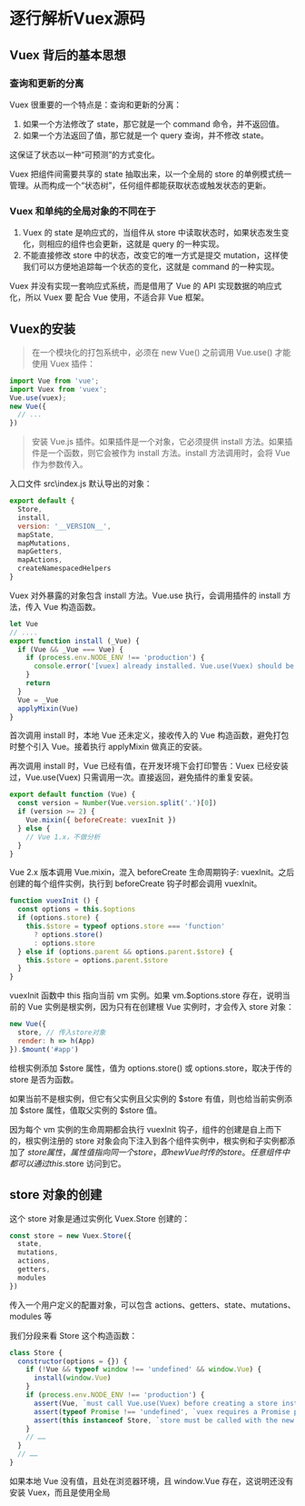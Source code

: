 # 逐行解析Vuex源码

## Vuex 背后的基本思想

### 查询和更新的分离
Vuex 很重要的一个特点是：查询和更新的分离：

1. 如果一个方法修改了 state，那它就是一个 command 命令，并不返回值。
2. 如果一个方法返回了值，那它就是一个 query 查询，并不修改 state。

这保证了状态以一种“可预测”的方式变化。

Vuex 把组件间需要共享的 state 抽取出来，以一个全局的 store 的单例模式统一管理。从而构成一个“状态树”，任何组件都能获取状态或触发状态的更新。

### Vuex 和单纯的全局对象的不同在于

1. Vuex 的 state 是响应式的，当组件从 store 中读取状态时，如果状态发生变化，则相应的组件也会更新，这就是 query 的一种实现。
2. 不能直接修改 store 中的状态，改变它的唯一方式是提交 mutation，这样使我们可以方便地追踪每一个状态的变化，这就是 command 的一种实现。

Vuex 并没有实现一套响应式系统，而是借用了 Vue 的 API 实现数据的响应式化，所以 Vuex 要 配合 Vue 使用，不适合非 Vue 框架。

## Vuex的安装

> 在一个模块化的打包系统中，必须在 new Vue() 之前调用 Vue.use() 才能使用 Vuex 插件：

```js
import Vue from 'vue';
import Vuex from 'vuex';
Vue.use(vuex);
new Vue({
  // ...
})
```

> 安装 Vue.js 插件。如果插件是一个对象，它必须提供 install 方法。如果插件是一个函数，则它会被作为 install 方法。install 方法调用时，会将 Vue 作为参数传入。

入口文件 src\index.js 默认导出的对象：

```js
export default {
  Store,
  install,
  version: '__VERSION__',
  mapState,
  mapMutations,
  mapGetters,
  mapActions,
  createNamespacedHelpers
}
```
Vuex 对外暴露的对象包含 install 方法。Vue.use 执行，会调用插件的 install 方法，传入 Vue 构造函数。

```js
let Vue
// ....
export function install (_Vue) {
  if (Vue && _Vue === Vue) {
    if (process.env.NODE_ENV !== 'production') {
      console.error('[vuex] already installed. Vue.use(Vuex) should be called only once.')
    }
    return
  }
  Vue = _Vue
  applyMixin(Vue)
}
```
首次调用 install 时，本地 Vue 还未定义，接收传入的 Vue 构造函数，避免打包时整个引入 Vue。接着执行 applyMixin 做真正的安装。

再次调用 install 时，Vue 已经有值，在开发环境下会打印警告：Vuex 已经安装过，Vue.use(Vuex) 只需调用一次。直接返回，避免插件的重复安装。

```js
export default function (Vue) {
  const version = Number(Vue.version.split('.')[0])
  if (version >= 2) {
    Vue.mixin({ beforeCreate: vuexInit })
  } else {
    // Vue 1.x，不做分析
  }
}
``` 

Vue 2.x 版本调用 Vue.mixin，混入 beforeCreate 生命周期钩子: vuexInit。之后创建的每个组件实例，执行到 beforeCreate 钩子时都会调用 vuexInit。

```js
function vuexInit () {
  const options = this.$options
  if (options.store) {
    this.$store = typeof options.store === 'function'
      ? options.store()
      : options.store
  } else if (options.parent && options.parent.$store) {
    this.$store = options.parent.$store
  }
}
```

vuexInit 函数中 this 指向当前 vm 实例。如果 vm.$options.store 存在，说明当前的 Vue 实例是根实例，因为只有在创建根 Vue 实例时，才会传入 store 对象：

```js
new Vue({
  store, // 传入store对象
  render: h => h(App)
}).$mount('#app')
```

给根实例添加 $store 属性，值为 options.store() 或 options.store，取决于传的 store 是否为函数。

如果当前不是根实例，但它有父实例且父实例的 $store 有值，则也给当前实例添加 $store 属性，值取父实例的 $store 值。

因为每个 vm 实例的生命周期都会执行 vuexInit 钩子，组件的创建是自上而下的，根实例注册的 store 对象会向下注入到各个组件实例中，根实例和子实例都添加了 $store 属性，属性值指向同一个 store，即 new Vue 时传的 store。任意组件中都可以通过 this.$store 访问到它。

## store 对象的创建

这个 store 对象是通过实例化 Vuex.Store 创建的：

```js
const store = new Vuex.Store({
  state,
  mutations,
  actions,
  getters,
  modules
})
```
传入一个用户定义的配置对象，可以包含 actions、getters、state、mutations、modules 等

我们分段来看 Store 这个构造函数：

```js
class Store {
  constructor(options = {}) {
    if (!Vue && typeof window !== 'undefined' && window.Vue) {
      install(window.Vue)
    }
    if (process.env.NODE_ENV !== 'production') {
      assert(Vue, `must call Vue.use(Vuex) before creating a store instance.`)
      assert(typeof Promise !== 'undefined', `vuex requires a Promise polyfill in this browser.`)
      assert(this instanceof Store, `store must be called with the new operator.`)
    }
    // ……
  }
  // ……
}
```

如果本地 Vue 没有值，且处在浏览器环境，且 window.Vue 存在，这说明还没有安装 Vuex，而且是使用全局 <script> 标签引入 Vuex，会主动调用 install 安装，不需要用户手动调用 Vue.use(Vuex)。

在开发环境中，会执行3个断言函数，如果条件不具备则会抛错。

```js
export function assert (condition, msg) {
  if (!condition) throw new Error(`[vuex] ${msg}`)
}
```
3个断言函数所做的事是：

1. 如果本地 Vue 没有值，抛错：实例化 Store 之前必须调用 Vue.use(Vuex)。
2. 如果 Promise 不能用，抛错：Vuex 需要依赖 Promise。
3. 如果 Store 函数里的 this 不是 Store 实例，抛错：Store 必须用 new 调用。

判断完环境后，往 Store 实例挂载一些属性：

```js
const { plugins = [], strict = false } = options
this._committing = false // 正在commit mutation的标志
this._actions = Object.create(null) // 存放用户定义的所有actions
this._actionSubscribers = [] // action订阅函数集合
this._mutations = Object.create(null) // 存放用户定义的所有mutations
this._wrappedGetters = Object.create(null) // 存放用户定义的所有getters
this._modules = new ModuleCollection(options) // module收集器
this._modulesNamespaceMap = Object.create(null) // 模块命名空间
this._subscribers = [] // 所有mutation的订阅函数
this._watcherVM = new Vue() // Vue实例，利用它的$watch方法来观测变化 
this._makeLocalGettersCache = Object.create(null)//存放生成的本地getters的缓存
// ...
```

其中的重点是：`this._modules = new ModuleCollection(options)`，稍后会仔细介绍 ModuleCollection，继续看 Store：
 
```js
const store = this
const { dispatch, commit } = this
this.dispatch = function boundDispatch (type, payload) {
  return dispatch.call(store, type, payload)
}
this.commit = function boundCommit (type, payload, options) {
  return commit.call(store, type, payload, options)
}
```
给 store 实例添加 dispatch 和 commit 方法，分别实际调用 Store 原型的 dispatch 和 commit 方法，这不是多此一举，而是为了保证执行时的 this 始终指向 store 实例。store 被 Store 函数内定义的函数引用，形成闭包，store 始终驻留在内存中，可以被引用到。

这样 store.commit/store.dispatch 在别的函数内调用时，this 依然指向 store 实例，比如在 dispatch 中调用 commit，或在 mutation handler 中调用 commit 提交另一个 mutation。

继续看 Store 构造函数：

```js
this.strict = strict // options的strict值赋给实例的strict
const state = this._modules.root.state
installModule(this, state, [], this._modules.root)
resetStoreVM(this, state)
plugins.forEach(plugin => plugin(this))
```

然后获取根 state。this._modules 是 ModuleCollection 的实例，它的 root 是根模块对象，根模块的 state 是根state。后面会讲到。

调用 installModule 进行模块的安装，传入 store 实例、根state、[]、根 module。

调用 resetStoreVM 函数，对 state 进行响应式化处理。

遍历 plugins 数组，逐个调用 Vuex 自己的插件函数，进行插件的安装。

到目前为止，Store 构造函数已经过了一遍。new Store 主要做了三件事：

1. 初始化一些内部属性，重点是 this._modules = new ModuleCollection(options)
2. 执行 installModule，安装模块
3. 执行 resetStoreVM，使store响应式化

我们将逐个细说这三个，我们先看实例化 Store 时配置对象该怎么传：

## 传入 Store 的配置对象

```js
class ModuleCollection {
  constructor (rawRootModule) {
    this.register([], rawRootModule, false)
  }
}
```
new ModuleCollection(options) 会调用 register 函数。
```js
register (path, rawModule, runtime = true) {
  if (process.env.NODE_ENV !== 'production') {
    assertRawModule(path, rawModule)
  }
  // ...
}
```
开发环境下，会调用 assertRawModule 函数，对用户传入的配置对象做规范化校验。

```js
function assertRawModule (path, rawModule) {
  Object.keys(assertTypes).forEach(key => {
    if (!rawModule[key]) return
    const assertOptions = assertTypes[key]
    forEachValue(rawModule[key], (value, type) => {
      assert(
        assertOptions.assert(value),
        makeAssertionMessage(path, key, type, value, assertOptions.expected)
      )
    })
  })
}
```
首先会获取 assertTypes 的自有属性组成的数组，我们看看 assertTypes 对象：

```js
const functionAssert = {
  assert: value => typeof value === 'function',
  expected: 'function'
}
const objectAssert = {
  assert: value => typeof value === 'function' ||
    (typeof value === 'object' && typeof value.handler === 'function'),
  expected: 'function or object with "handler" function'
}
const assertTypes = {
  getters: functionAssert,
  mutations: functionAssert,
  actions: objectAssert
}
```
可见，Object.keys(assertTypes) 就是 ['getters','mutations','actions']

```js
Object.keys(assertTypes).forEach(key => {
    if (!rawModule[key]) return
    const assertOptions = assertTypes[key]
    forEachValue(rawModule[key], (value, type) => {
      assert(
        assertOptions.assert(value),
        makeAssertionMessage(path, key, type, value, assertOptions.expected)
      )
    })
  })
```
遍历 ['getters','mutations','actions']，执行回调，首先如果当前配置对象中不存在当前遍历的属性，直接返回。比如配置对象中没有传 actions，则不用校验 actions。
 
否则，获取 assertTypes 对象中对应的属性值，赋给 assertOptions，比如 'getters' 的属性值就是 functionAssert 对象

接着调用 forEachValue 函数对 key 对应的配置对象进行遍历。我们先看看 forEachValue 函数：

```js
export function forEachValue (obj, fn) {
  Object.keys(obj).forEach(key => fn(obj[key], key))
}
```

forEachValue 函数会遍历传入的 obj 对象的自有属性 key，逐个调用 fn。
```js
forEachValue(rawModule[key], (value, type) => {
  assert(
    assertOptions.assert(value),
    makeAssertionMessage(path, key, type, value, assertOptions.expected)
  )
})
```
forEachValue 会遍历 key 对应的属性值对象，执行回调，执行 assert 函数：如果 assertOptions.assert(value) 返回 false，则抛出错误。

当 key 为 'getters' 或 'mutations'，则 assertOptions.assert 为函数 `value => typeof value === 'function'`

意味着，用户传的 getters 和 mutations 对象中的属性值需要传函数，否则会抛错。

当 key 为 'actions'，则 assertOptions.assert 函数就是：

```js
value => typeof value === 'function' ||
    (typeof value === 'object' && typeof value.handler === 'function')
```

意味着，用户传的 actions 对象中的属性值可以是函数，也可以是包含 handler 方法的对象，否则会抛错。

所以 assertRawModule 函数校验用来户传入的 getters、mutations、actions 对象，如果没有按要求传就会抛错，给出提示。

## Module 收集

> store 使用单一的状态树，用一个对象包含了全部的应用层级的状态，每个应用将仅仅包含一个 store 实例。

如果应用变得很复杂，store 对象就可能很臃肿。为了解决这个问题，Vuex 允许我们将 store 分割成模块，每个模块都有自己的 state 、mutation、action、getter、甚至是嵌套模块，像下面这样从上至下进行同样方式的分割：

```js
const moduleA = {
  state: { ... },
  mutations: { ... },
  actions: { ... },
  getters: { ... }
}
const moduleB = {
  state: { ... },
  mutations: { ... },
  actions: { ... }
}
const store = new Vuex.Store({
  modules: {
    a: moduleA,
    b: moduleB
  }
})
store.state.a // -> moduleA 的状态
store.state.b // -> moduleB 的状态
```

如果把 store 本身看作是根 module，它有嵌套的子 module，形成一种用配置对象描述的树形结构。模块的收集其实靠 new ModuleCollection 实现的。

```js
class ModuleCollection {
  constructor (rawRootModule) {
    this.register([], rawRootModule, false)
  }
  register (path, rawModule, runtime = true) {
    if (process.env.NODE_ENV !== 'production') {
      assertRawModule(path, rawModule)
    }
    const newModule = new Module(rawModule, runtime)
    if (path.length === 0) {
      this.root = newModule
    } else {
      const parent = this.get(path.slice(0, -1))
      parent.addChild(path[path.length - 1], newModule)
    }
    if (rawModule.modules) {
      forEachValue(rawModule.modules, (rawChildModule, key) => {
        this.register(path.concat(key), rawChildModule, runtime)
      })
    }
  }
  // ...
}
```
register 原型方法接收的 3 个参数：

1. path：路径，是模块配置对象的属性名组成的数组，是模块的唯一标识。像刚刚的例子，根模块的 path 为[]，它的子模块 moduleA 的 path 是 ['a']，子模块 moduleB 的 path 是 ['b']，如果它们各自还有子模块，则 path 就大致形如 ['a','a1']、['b','b1']
2. rawModule：当前模块的配置对象。rawRootModule 就是实例化 Store 时传入的配置对象。我们把创建的 store 对象看作是根 module，它的配置对象看作根 module 的配置对象。
3. runtime 表示是否是一个运行时创建的 module，默认为 true。

```js
this.register([], rawRootModule, false)
```
new ModuleCollection 实际调用 register，传入 []，说明注册的是根 module。rawRootModule 是实例化 Store 时传入的配置对象。

我们分段看 register：

```js
if (process.env.NODE_ENV !== 'production') {
  assertRawModule(path, rawModule) // 对配置对象做规范化校验
}
const newModule = new Module(rawModule, runtime)
if (path.length === 0) {
  this.root = newModule
} else {
  const parent = this.get(path.slice(0, -1))
  parent.addChild(path[path.length - 1], newModule)
}
```

根据当前的配置对象创建一个 Module 实例，赋给 newModule。后面会详谈 Module 构造函数。

如果 path 是空数组，说明当前注册的是根模块，则把创建的根模块对象赋给当前 ModuleCollection 实例的 root 属性。

如果 path 不是空数组，说明当前注册的是子模块，稍后会讲解。接着：

```js
if (rawModule.modules) {
  forEachValue(rawModule.modules, (rawChildModule, key) => {
    this.register(path.concat(key), rawChildModule, runtime)
  })
}
```
如果当前配置对象传了嵌套子模块，则遍历 modules 对象里的每个子模块名 key，递归调用 register，传入的路径是 path.concat(key)，就是当前注册的模块的子模块的路径。第二个参数是子模块的配置对象。

我们现在捋一捋：实例化 Store 会实例化 MoudleCollection，调用 register 进行根 module 的注册，如果根配置对象配置了嵌套的子模块，会继续调用 register 注册子 module，此时 path 不是空数组，回到刚刚的 else 语句块:

```js
if (path.length === 0) {
  this.root = newModule
} else {
  const parent = this.get(path.slice(0, -1))
  parent.addChild(path[path.length - 1], newModule)
}
```

path 是当前注册的子模块的路径，path.slice(0, -1) 是父模块的 path，传入 get 方法执行，获取当前子模块的父 module 对象，我们看看 get 方法：

```js
get (path) {
  return path.reduce((module, key) => {
    return module.getChild(key)
  }, this.root)
}
```

reduce 的详细用法参考 [reduce](https://developer.mozilla.org/zh-CN/docs/Web/JavaScript/Reference/Global_Objects/Array/Reduce)

我们先看一下 getChild 和 addChild 这两个 Module 的原型方法，再回来理解 get。

```js
getChild (key) {
  return this._children[key]
}
addChild (key, module) {
  this._children[key] = module
}
```

getChild 方法返回 this._children[key]，即通过 key 获取到当前模块的子模块对象，我们讲 Module 构造函数时会讲 _children 属性。

addChild 方法是往当前模块的 _children 对象中添加 key 和对应的子模块对象。

回到 get 原型方法：

```js
get (path) {
  return path.reduce((module, key) => {
    return module.getChild(key)
  }, this.root)
}
```

假设传入的 path 为 ['a','b','c']。reduce 累加器的初始值为根模块，第一次迭代中，执行回调返回模块名为 'a' 的子模块，并且它会作为下次迭代的累加器的值，即传给回调的第一个参数 module，第二次迭代执行返回 'a' 模块下的 'b' 子模块对象，以此类推，最后返回 ['a','b','c'] 对应的模块。

所以 get 方法是根据 path 返回对应的 module 对象。

```js
const parent = this.get(path.slice(0, -1))
parent.addChild(path[path.length - 1], newModule)
```

path 数组的最后一项，即当前模块名，newModule 是当前模块对象，它们被添加到父模块对象的 _children 对象中。

依靠模块的 _children 属性，父子模块对象之间建立起联系。一个树形结构的配置对象，转成了一个个散落的有父子关系的 module 对象。

概况来说，new ModuleCollection，做了两件事：

1. 根据未加工的配置对象通过 new Module 创建 module 对象
2. 建立父子 module 对象之间的联系

new Module 是在 new ModuleCollection 的过程中发生的，先生成模块对象，再建立父子模块对象的联系。

## Module 构造函数

用户定义模块的配置对象传入 new Moudle 执行后，生成 module 对象。

```js
class Module {
  constructor (rawModule, runtime) {
    this.runtime = runtime
    this._children = Object.create(null)
    this._rawModule = rawModule
    const rawState = rawModule.state
    this.state = (typeof rawState === 'function' ? rawState() : rawState) || {}
  }
  get namespaced () {
    return !!this._rawModule.namespaced
  }
  // 原型方法后续会介绍
}
```

Module 的实例会挂载 _children 属性，值为一个用来存放当前模块的子模块对象的对象。_rawModule 属性，保存当前模块的配置对象。

获取配置对象中的 state 赋给 rawState。给 Module 实例添加 state 属性，属性值为 rawState() 或 rawState，取决于 rawState 是否为函数，如果当前模块的配置对象没有传 state，则赋为一个空对象。

和组件里的 data 一样，用户声明模块的 state 可以传一个返回一个对象的函数。如果 state 选项传的是纯对象，则该 state 对象会通过引用被共享，导致它被修改时，store 或模块间数据相互污染。

因为有时我们可能需要创建一个模块的多个实例，比如，多次 new Store 创建多个 store 实例，或在一个 store 中多次注册同一个模块。

```js
get namespaced () {
  return !!this._rawModule.namespaced
}
```

namespaced 是 Module 的原型属性，代表当前模块是否开启了命名空间，Module 实例读取 namespaced 属性会触发 get 方法，根据模块的配置对象的 namespaced 属性值返回真假。

### installModule

讲完模块对象的创建和模块的收集，接着就是模块的安装，即这句：

```js
installModule(this, state, [], this._modules.root)
```
这是安装根模块，做了几件事：
1. 往 store._modulesNamespaceMap 对象中存入命名空间和对应的 module
2. 给模块的 state 添加子 state
3. 注册用户配置的 mutation getter 和 action
4. 递归安装子模块

```js
function installModule(store, rootState, path, module, hot) {
  const isRoot = !path.length 
  const namespace = store._modules.getNamespace(path) 
  // ...
}
```

installModule 函数接收什么参数：

- store：new Vuex.Store 时传入的 store 对象。
- rootState：根 state 对象
- path：当前的模块的路径数组
- module：当前模块对象
- hot：是否支持热重载（这里不讨论它）

installModule 代码较长，我们分段来看：

```js
const isRoot = !path.length
const namespace = store._modules.getNamespace(path)
```

变量 isRoot 的真假代表当前模块是否为根模块。接着，调用 getNamespace 根据当前模块的 path 获取当前模块的命名空间。我们看看 getNamespace：

```js
getNamespace (path) {
  let module = this.root
  return path.reduce((namespace, key) => {
    module = module.getChild(key)
    return namespace + (module.namespaced ? key + '/' : '')
  }, '')
}
```
首先获取根模块对象，然后 path.reduce 调用，累加器初始值为''，每次迭代返回的字符串覆盖给 namespace，凡是模块开启了命名空间，就将当前命名空间字符串拼上当前的模块名和'/'，否则拼接''。

迭代结束，namespace 获取到当前模块的命名空间字符串。

继续看 installModule：

```js
if (module.namespaced) {
  if (store._modulesNamespaceMap[namespace] && process.env.NODE_ENV !== 'production') {
    console.error(`[vuex] duplicate namespace ${namespace} for the namespaced module ${path.join('/')}`)
  }
  store._modulesNamespaceMap[namespace] = module
}
```
store._modulesNamespaceMap 对象存放各个开启了命名空间的模块的命名空间字符串，如果当前模块的命名空间字符串已经存在于该对象，则警告提示：重复的命名空间名。如果不存在，则将命名空间和对应的 module 对象，添加进来。

继续看 installModule 的代码：

```js
if (!isRoot && !hot) {
  const parentState = getNestedState(rootState, path.slice(0, -1))
  const moduleName = path[path.length - 1]
  store._withCommit(() => {
    if (process.env.NODE_ENV !== 'production') {
      if (moduleName in parentState) {
        console.warn(
          `[vuex] state field "${moduleName}" was overridden by a module with the same name at "${path.join('.')}"`
        )
      }
    }
    Vue.set(parentState, moduleName, module.state)
  })
}
```
如果当前模块不是根模块，且非热更新，执行 if 语句块：调用 getNestedState 获取当前模块的父模块的 state。

```js
function getNestedState (state, path) {
  return path.reduce((state, key) => state[key], state)
}
```

父模块的 path 调用 reduce，累加器的初始值为根 state，每次迭代返回出它的子模块的 state，沿着 path 路径，一个个获取子 state，直到获取到当前 state 的父 state。就比如`store.state` >> `store.state.a` >> `store.state.a.b`...

`const moduleName = path[path.length - 1]` 获取到当前模块的模块名

接着调用 store._withCommit，传入回调函数：

```js
store._withCommit(() => {
  if (process.env.NODE_ENV !== 'production') {
    if (moduleName in parentState) {
      console.warn(
        `[vuex] state field "${moduleName}" was overridden by a module with the same name at "${path.join('.')}"`
      )
    }
  }
  Vue.set(parentState, moduleName, module.state)
})
```

回调函数中：开发环境下，假设当前模块名叫 'value'，如果它的父模块 foo 的 state 对象中也有 'value'，当你通过 store.state.foo.value 获取父模块 foo 的 state 的 value 值时，你拿到的却是当前 value 模块的配置对象。父模块的 state 的 value 属性被屏蔽了。

因此，如果模块名已存在于父模块的 state 对象中，会给出报错提示。接着：

`Vue.set(parentState, moduleName, module.state)`

Vue.set 给父模块的 state 对象添加响应式属性，属性名为当前模块名，属性值为模块的 state 对象。于是，读取父模块的 state 对象中的当前模块名，就获得当前模块的 state 值。并且这些 state 属性是响应式的。

所以根 state 对象会添加它的子 state 属性，如果子模块还嵌套子模块，installModule 时会把当前模块的 state 添加到父 state 中。

我们回头看看 _withCommit 这个 Store 的原型方法

```js
_withCommit (fn) {
  const committing = this._committing
  this._committing = true
  fn()
  this._committing = committing
}
```
_withCommit 接收函数 fn，把 store._committing 置为 true，然后执行 fn，再把 store._committing 恢复为原值，保证了 fn 执行过程中 store._committing 始终为 true。

为什么要这么做？Vuex 把所有对 state 的修改操作都放到 _withCommit 的回调 fn 中，保证这个过程中 store._committing 为 true，其他时候都为 false。当用户在 mutation 之外修改 state，就便于报错提示。

接下来，生成一个包含本地化的方法和属性的，类似 store 对象那样的对象 local：

```js
const local = module.context = makeLocalContext(store, namespace, path)
```

执行 makeLocalContext 方法，传入 store 对象，当前模块的命名空间，当前 path，返回值赋给 local 和 module.context。

```js
function makeLocalContext (store, namespace, path) {
  const noNamespace = namespace === ''
  const local = {
    // dispatch:....
    // commit:....
  }
  Object.defineProperties(local, {
    getters: {
      // ...
    },
    state: {
      // ...
    }
  })
  return local
}
```

noNamespace 的真假，代表该模块是否开启了命名空间。然后创建对象 local，里面定义 dispatch、commit 方法和 getters 和 state 属性，最后返回出 local 对象。

我们先看 local.dispatch：

```js
const local = {
  dispatch: noNamespace ? store.dispatch : (_type, _payload, _options) => {
    const args = unifyObjectStyle(_type, _payload, _options)
    const { payload, options } = args
    let { type } = args
    if (!options || !options.root) {
      type = namespace + type
      if (process.env.NODE_ENV !== 'production' && !store._actions[type]) {
        console.error(`[vuex] unknown local action type: ${args.type}, global type: ${type}`)
        return
      }
    }
    return store.dispatch(type, payload)
  },
}
```

如果当前模块没有开启命名空间，则 local.dispatch 就取 store.dispatch。后面会仔细讲 store.dispatch。

如果当前模块开启了命名空间，则重新定义 local.dispatch 方法，它可以接收三个参数：
1. _type：即 action 的名称
2. _payload：载荷对象
3. _options：配置对象

参数先传入 unifyObjectStyle 函数做归一化处理，返回值赋给 args：

```js
function unifyObjectStyle (type, payload, options) {
  if (isObject(type) && type.type) {
    options = payload
    payload = type
    type = type.type
  }
  if (process.env.NODE_ENV !== 'production') {
    assert(typeof type === 'string', `expects string as the type, but found ${typeof type}.`)
  }
  return { type, payload, options }
}
```

如果第一个参数传的是对象且有 type 属性，则把传入的第二个参数作为 options，第一个参数作为 payload，type 取第一个参数的 type 属性。如果 type 不是字符串，抛出错误。

最后返回出包含 type, payload, options 的对象，再从中解构出 type, payload, options 变量。

```js
dispatch: noNamespace ? store.dispatch : (_type, _payload, _options) => {  
  const args = unifyObjectStyle(_type, _payload, _options)
  const { payload, options } = args
  let { type } = args
  if (!options || !options.root) {
    type = namespace + type
    if (process.env.NODE_ENV !== 'production' && !store._actions[type]) {
      console.error(`[vuex] unknown local action type: ${args.type}, global type: ${type}`)
      return
    }
  }
  return store.dispatch(type, payload)
},
```

如果 local.dispatch 没有接收到配置对象或配置对象没传 root:true，则 type 要加上命名空间字符串作为前缀。如果接收的配置对象中传了 root:true，则 type 不做变动。

如果 store._actions 这个存放已注册的 action 方法的对象中，没有 type 对应的值，说明当前 dispatch 的 action 还没注册，报错提示并直接返回。

最后调用 store.dispatch，传入的 type 是考虑了命名空间的 type。这意味着，local.dispatch 接收到的本地 type 会在函数中转成全局 type，即考虑了命名空间，传入 store.dispatch 执行。

接着看 local.commit。如果当前模块没有开启命名空间，则 local.commit 就是 store.commit，否则重新定义 local.commit：

```js
commit: noNamespace ? store.commit : (_type, _payload, _options) => {
  const args = unifyObjectStyle(_type, _payload, _options)
  const { payload, options } = args
  let { type } = args
  if (!options || !options.root) {
    type = namespace + type
    if (process.env.NODE_ENV !== 'production' && !store._mutations[type]) {
      console.error(`[vuex] unknown local mutation type: ${args.type}, global type: ${type}`)
      return
    }
  }
  store.commit(type, payload, options)
}
```

接收 mutation type、载荷对象、配置对象，传入 unifyObjectStyle 做归一化处理。再从返回值中解构出 type, payload, options 变量。

如果 local.commit 没有接收到配置对象或配置对象没传 root:true，则 type 字符串要加上命名空间字符串作为前缀，否则 type 不做改动。

如果 store._mutations 这个存放已注册的 mutation 方法的对象里，不存在 type 对应的值，报错提示，告诉用户提交的 mutation 不存在，直接返回。

最后调用并返回 store.commit，传入的是考虑了命名空间的 type。这意味着，local.commit 接收到的本地 type 会在函数中转成全局 type，即考虑了命名空间，转而调用 store.commit

```js
Object.defineProperties(local, {
  getters: {
    get: noNamespace
      ? () => store.getters
      : () => makeLocalGetters(store, namespace)
  },
  state: {
    get: () => getNestedState(store.state, path)
  }
})
return local
```

继续给 local 对象添加两个只读的响应式属性：getters 和 state。

读取 local.getters 时，如果当前模块没有开启命名空间，则直接返回 store.getters。如果开启了命名空间，返回 makeLocalGetters 的执行结果，传入的是 store 对象和当前的命名空间。读取 local.state 时，返回当前模块的 state 对象。

看看 makeLocalGetters 函数是如何生成本地 getters 的：

```js
function makeLocalGetters (store, namespace) {
  if (!store._makeLocalGettersCache[namespace]) {
    const gettersProxy = {}
    const splitPos = namespace.length
    Object.keys(store.getters).forEach(type => {
      if (type.slice(0, splitPos) !== namespace) return
      const localType = type.slice(splitPos)
      Object.defineProperty(gettersProxy, localType, {
        get: () => store.getters[type],
        enumerable: true
      })
    })
    store._makeLocalGettersCache[namespace] = gettersProxy
  }
  return store._makeLocalGettersCache[namespace]
}
```
store._makeLocalGettersCache 对象专门缓存模块的命名空间和对应的 getters。

如果该缓存对象已经存在当前命名空间，则直接返回其缓存值，否则，执行if语句块：定义一个空对象 gettersProxy，遍历 store.getters 对象，当前遍历的 type 从开头截取一个命名空间字符串的长度，如果得到的字符串和命名空间字符串不相同，直接返回，继续遍历。

遇到相同的，则获取去掉命名空间前缀的本地 getter 名，将它作为只读属性添加到 gettersProxy 对象中，属性值是 store.getters 中对应的全局 getter。

遍历结束后，gettersProxy 对象就存放了该开启了命名空间的模块下的所有本地 getter。

然后将 gettersProxy 赋给 store._makeLocalGettersCache[namespace]。因此 _makeLocalGettersCache 对象中，一个命名空间对应一个对象，存放该模块下的 getter。

可见，makeLocalGetters 就是根据命名空间在全局 getters 对象中找出当前命名空间对应的模块的所有的 getter，返回一个键是本地 getter 名，值是对应的 getter 的对象。

到此 local 对象填充完毕，里面是为当前模块设置的 dispatch、commit 方法，和 getter 和 state 属性。

回到 installModule 函数，接着是对用户配置的 mutation 进行注册，调用 Module 的原型方法 forEachMutation，将回调函数传入执行

```js
module.forEachMutation((mutation, key) => {
  var namespacedType = namespace + key;
  registerMutation(store, namespacedType, mutation, local);
})
```
```js
forEachMutation (fn) {
  if (this._rawModule.mutations) {
    forEachValue(this._rawModule.mutations, fn)
  }
}
```
如果当前模块的配置对象传了 mutations，遍历该 mutations 对象执行回调。回调首先将 type 名加上当前模块的命名空间作为前缀。然后调用 registerMutation 注册，可见注册 mutation 用的是全局 type。

```js
function registerMutation (store, type, handler, local) {
  const entry = store._mutations[type] || (store._mutations[type] = [])
  entry.push(function wrappedMutationHandler (payload) {
    handler.call(store, local.state, payload)
  })
}
```
结合`registerMutation(store, namespacedType, mutation, local);`来看

registerMutation 函数接收的这 4 个参数：

1. store：new Vuex.Store 创建的 store 实例
2. namespacedType：结合了命名空间字符串的全局 mutation 名
3. mutation：对应的处理函数。
4. local：local 对象

```js
function registerMutation (store, type, handler, local) {
  const entry = store._mutations[type] || (store._mutations[type] = [])
  entry.push(function wrappedMutationHandler (payload) {
    handler.call(store, local.state, payload)
  })
}
```

如果当前遍历的全局 mutation 名在 store._mutations 对象中没有对应的值，则将它添加进去，初始化为空数组，用来存放对应的用户配置的 handler。

接着往数组里推入 handler 的封装函数，handler 执行时的 this 指向 store，且传入 handler 的是 local.state。用户在书写 handler 时可以通过 this 引用到 store，通过局部的 state 名能获取到当前模块的 state 值。

遍历完当前模块的 mutations 对象后，store._mutations 对象中，每一个全局 mutation 名，对应一个存放了包裹后的 mutation 处理函数的数组。这就是 mutation 的注册。

接着是 action 的注册：

```js
module.forEachAction((action, key) => {
  const type = action.root ? key : namespace + key
  const handler = action.handler || action
  registerAction(store, type, handler, local)
})
```
```js
forEachAction (fn) {
  if (this._rawModule.actions) {
    forEachValue(this._rawModule.actions, fn)
  }
}
```
如果当前模块的配置对象传了 actions，则遍历 actions 对象执行回调：如果用户配置 action 时没有传 root: true，则 type 为本地的 action 名，如果配置了root: true，则 type 为命名空间字符串加上本地 action 名。

用户配置 action 时，可以传一个包含 handler 的对象，也可以直接传 handler 函数。

调用 registerAction 进行 action 的注册。

```js
function registerAction (store, type, handler, local) {
  const entry = store._actions[type] || (store._actions[type] = [])
  entry.push(function wrappedActionHandler (payload) {
    let res = handler.call(store, {
      dispatch: local.dispatch,
      commit: local.commit,
      getters: local.getters,
      state: local.state,
      rootGetters: store.getters,
      rootState: store.state
    }, payload)
    if (!isPromise(res)) {
      res = Promise.resolve(res)
    }
    if (store._devtoolHook) {
      // ...
    } else {
      return res
    }
  })
}
```
store._actions 对象存放 action 名和对应的数组，如果该缓存对象中当前 action 名没有对应的值，则初始化为[]。然后向该数组中推入用户传的 handler 的包装函数。

包装函数执行，首先执行 handler，返回值赋给 res，执行时的 this 指向 store 对象，handler 接收一个和 store 实例具有相同方法的 context 对象，但 context 的 state getters commit dispatch 是局部化的属性和方法。比如，调用 context.commit 提交模块中的 mutation 时，传入本地 type 即可，即便该模块开启了命名空间。

如果返回值 res 不是 promise 实例，则将它包裹为成功值为 res 的 promise 实例，即经过注册后的 action 函数执行必返回 promise。

接着，对用户配置的 getter 进行注册

```js
module.forEachGetter((getter, key) => {
  const namespacedType = namespace + key
  registerGetter(store, namespacedType, getter, local)
})

forEachGetter (fn) {
  if (this._rawModule.getters) {
    forEachValue(this._rawModule.getters, fn)
  }
}
```
遍历用户给当前模块的配置对象传的 getters 对象，执行回调，在回调中，获取当前模块的命名空间和 getter 名拼接后的字符串，然后调用 registerGetter 注册 getter。

这么看来注册 getter 和 mutation 都是用的全局 type。注册 action，如果没有配置 root:true，也是使用全局 type，否则使用局部的 type。

```js
function registerGetter (store, type, rawGetter, local) {
  if (store._wrappedGetters[type]) {
    if (process.env.NODE_ENV !== 'production') {
      console.error(`[vuex] duplicate getter key: ${type}`)
    }
    return
  }
  store._wrappedGetters[type] = function wrappedGetter (store) {
    return rawGetter(local.state,local.getters,store.state,store.getters)
  }
}
```
注册 getter，如果当前全局 getter 名已经存在于 store._wrappedGetters 对象中，则报错提示：重复的 getter 名字。然后直接返回。如果不是，则往该对象中添加全局 getter 名和对应的封装后的 getter 函数。

用户配置的 rawGetter 函数执行传入的是 local.state, local.getters 和 store.state, store.getters。local.state 是当前模块下的 state。用户书写 getter 函数时，第一个参数拿到的是模块的局部 state。

到此 mutation action getter 注册完毕，来到了 installModule 的最后一步：

```js
module.forEachChild((child, key) => {
  installModule(store, rootState, path.concat(key), child, hot)
})
forEachChild (fn) {
  forEachValue(this._children, fn)
}
```

遍历当前模块的 _children 数组中所有的子模块对象，递归调用 installModule，传入：store 对象，根state，子模块的 path，子模块对象和 hot。子模块的 mutation、action、getter 也得到注册。


## Store原型方法commit和dispatch
### commit 原型方法

Vuex 的设计是：更改 state 只能通过提交 mutation，mutation 和事件类似：每个 mutation 都有一个事件类型 type 和用户书写的回调 handler，它接收当前模块的 state 作为第一个参数。

commit 是 Store 的原型方法，它就是用来提交 mutation：

```js
commit (_type, _payload, _options) {
  const {type, payload, options} = unifyObjectStyle(_type, _payload, _options)
  const mutation = { type, payload }
  const entry = this._mutations[type]
  if (!entry) {
    if (process.env.NODE_ENV !== 'production') {
      console.error(`[vuex] unknown mutation type: ${type}`)
    }
    return
  }
  this._withCommit(() => {
    entry.forEach(function commitIterator (handler) {
      handler(payload)
    })
  })
  this._subscribers
    .slice()
    .forEach(sub => sub(mutation, this.state))
  // ...
}
```
commit 可以接收 3 个参数：_type：要提交的 mutation 的 type；_payload：载荷对象；_options：配置对象，比如可以传 root: true，它允许在命名空间模块里提交根的 mutation。

首先调用 unifyObjectStyle 函数对参数归一化处理。再解构出 type, payload, options 变量。

```js
const entry = this._mutations[type]
if (!entry) {
  if (process.env.NODE_ENV !== 'production') {
    console.error(`[vuex] unknown mutation type: ${type}`)
  }
  return
}
```
接着获取 store._mutations 对象中的 type 对应的数组，它存放该 type 对应的 mutation 处理函数。如果该数组不存在，说明想提交的该 mutation 没有注册过，无法提交它，打印警告并直接返回。

```js
this._withCommit(() => {
  entry.forEach(function commitIterator (handler) {
    handler(payload)
  })
})
```

遍历 type 对应的 handler 数组，逐个执行数组里的 handler，传入用户调用 commit 时传入的载荷对象。因为这是在修改 state，所以放在 _withCommit 的回调中执行保证 store._committing 为 true。

```js
this._subscribers
    .slice()
    .forEach(sub => sub(mutation, this.state))
```
store._subscribers 数组存放的是订阅 mutation 的函数，遍历执行 handler 后，逐个执行数组中所有的订阅函数。订阅 mutation 的函数是通过 store.subscribe 方法注册的，用于追踪 state 的变化。

mutation 中改变 state 的操作必须是同步的。state 改变后，订阅函数执行，就能跟踪到一个新的状态。如果 mutation 中是异步改变状态，订阅函数执行时，异步操作还没执行，状态的改变变得不可追踪。

### dispatch 原型方法

dispatch 也是 Store 的原型方法，作用是分发 action。action 不同于 mutation 的是：action 不可以直接更改状态，但可以提交 mutation，且可以包含异步操作。

```js
dispatch (_type, _payload) {
  const {type, payload } = unifyObjectStyle(_type, _payload)
  const action = { type, payload }
  const entry = this._actions[type]
  if (!entry) {
    if (process.env.NODE_ENV !== 'production') {
      console.error(`[vuex] unknown action type: ${type}`)
    }
    return
  }
  try {
    this._actionSubscribers
      .slice()
      .filter(sub => sub.before)
      .forEach(sub => sub.before(action, this.state))
  } catch (e) {
    if (process.env.NODE_ENV !== 'production') {
      console.warn(`[vuex] error in before action subscribers: `)
      console.error(e)
    }
  }
  const result = entry.length > 1
    ? Promise.all(entry.map(handler => handler(payload)))
    : entry[0](payload)
  return result.then(res => {
    try {
      this._actionSubscribers
        .filter(sub => sub.after)
        .forEach(sub => sub.after(action, this.state))
    } catch (e) {
      if (process.env.NODE_ENV !== 'production') {
        console.warn(`[vuex] error in after action subscribers: `)
        console.error(e)
      }
    }
    return res
  })
}
```
unifyObjectStyle 先做参数做归一化。store._actions[type] 数组存放 type 对应的已注册的 action 方法。如果该数组不存在，说明该 type 的 action 没有注册，无法分发它，给出错误提示并直接返回。

接着遍历 store._actionSubscribers 数组，过滤出存在 before 方法的项，再将所有 before 方法遍历执行。try catch 语句捕获这个过程中的错误。

重点是接下来：

```js
const result = entry.length > 1
  ? Promise.all(entry.map(handler => handler(payload)))
  : entry[0](payload)
return result.then(res => {
  // ...
  return res
})
```

如果 action type 对应的 handler 有多个，可能每个都用 promise 管控了异步操作。如果只是遍历执行这些处理函数：entry.map(handler => handler(payload))，返回的数组赋给 result，由于这是同步代码，所以 result 数组里的 promise 的状态都是等待态，等异步有了结果，数组里的单个 promise 才会改变状态。

而 `Promise.all(entry.map(handler => handler(payload)))` 返回一个 promise 实例，map 返回的数组里所有 promise 都成功或数组里不包含 promise 时，这个 promise 才会成功，如果其中有一个失败了，则该 promise 失败。

Promise.all 返回的 promise 实例赋给 result，起初是 pending 状态，等所有 promise 都有结果了，则 result 也有结果了。

如果 action type 的 handler 只有一个，则执行它，传入 payload，返回值赋给 result。

经过注册后的 handler 是一个必返回 promise 的函数，所以 entry[0](payload) 必返回 promise 实例。因此 result 必定是 promise 实例。

```js
return result.then(res => {
  try {
    this._actionSubscribers
      .filter(sub => sub.after)
      .forEach(sub => sub.after(action, this.state))
  } catch (e) {
    if (process.env.NODE_ENV !== 'production') {
      console.warn(`[vuex] error in after action subscribers: `)
      console.error(e)
    }
  }
  return res
})
```

异步有了结果，promise 成功的话，执行 then 的成功回调，在成功回调中，遍历 store._actionSubscribers 数组，过滤出带有 after 方法的项，遍历执行所有 after 方法，最后返回出 res。

store.dispatch 最后返回 then 返回的 promise。用户可以用它继续 then，并在成功回调中拿到 res。

```js
store.dispatch('actionA').then((res) => {
  // ....
})
```
res 是 actionA 函数返回的 promise 里的成功值，如果 handler 有多个，则它是数组。如果只有一个，则它是单个值。

## resetStoreVM

现在来到实例化 Store 构造函数的核心三件事的最后一件：响应式化 state

```js
resetStoreVM(this, state)
```
为什么要响应变化，因为在各个 Vue 实例里用到 store 的 state 的话，希望每当状态发生变化时，相应的组件会得到更新

传入 resetStoreVM 的 this 是 store 对象，state 是根 state，我们看看 resetStoreVM：

```js
function resetStoreVM (store, state, hot) {
  const oldVm = store._vm
  store.getters = {}
  store._makeLocalGettersCache = Object.create(null)
  const wrappedGetters = store._wrappedGetters
  const computed = {}
  forEachValue(wrappedGetters, (fn, key) => {
    computed[key] = partial(fn, store)
    Object.defineProperty(store.getters, key, {
      get: () => store._vm[key],
      enumerable: true
    })
  })
  // ...
}
```

首先将 store._vm 赋给 oldVm，缓存一下旧的 vm 实例。然后给 store 对象上添加 getters 和 _makeLocalGettersCache 属性，值均为一个空对象，也可以看成重置。

store._wrappedGetters 对象存放已注册的 getter 方法。再定义一个 computed 空对象。遍历 store._wrappedGetters，往 computed 对象添加同名方法，方法值为 partial(fn, store)。

```js
function partial (fn, arg) {
  return () => {
    return fn(arg)
  }
}
```

传入 partial 的是已注册的 getter 方法和 store 对象，返回一个新的函数，新函数实际执行 getter 方法，getter 执行接收 store 对象。

为什么不直接给 computed 对象添加 getter。因为为了形成闭包，getter 在外部调用时，也能引用 partial 函数作用域中的 store 这个私有形参，而 partial 的 store 也通过闭包引用了 resetStoreVM 的私有形参 store，所以 store 不会随着 resetStoreVM 函数执行结束而销毁，继续驻留在内存中了，getter 方法中始终能引用到 store 对象。

接着往 store.getters 这个空对象添加只读属性，属性名是 getter 名，读取返回 store._vm[key]

```js
Object.defineProperty(store.getters, key, {
  get: () => store._vm[key],
  enumerable: true
})
```

问题来了，store._vm 是怎么来的，上面怎么会有 getter 的同名属性？接着看 resetStoreVM 函数：

```js
const silent = Vue.config.silent
Vue.config.silent = true
store._vm = new Vue({
  data: {
    $$state: state
  },
  computed
})
Vue.config.silent = silent
```
首先缓存 Vue.config.silent 的值。然后将 Vue.config.silent 置为 true，new Vue 后将它恢复为原来的值，保证了这期间 Vue 不会打印日志与警告。因为借用 Vue 创建实例的过程可能会存在一些不严格的模式，但不希望因此报错。

$$state 会转成响应式属性，属性值：根 state 会被深度观测，内部嵌套的子 state 也响应式化。

Store 构造函数还有一个 state 原型属性：
，
```js
get state () {
  return this._vm._data.$$state
}
set state (v) {
  if (process.env.NODE_ENV !== 'production') {
    assert(false, `use store.replaceState() to explicit replace store state.`)
  }
}
```
我们知道，安装了 Vuex 后，之后创建的所有 vm 实例能引用到 store 对象。因此读取 vm.$store.state 返回的是 store._vm._data.$$state

我们知道，Vue 把 data 数据挂载到 vm 实例的 _data 上，所以 store._vm._data 访问到的是定义的 data 对象，store._vm._data.$$state 访问的是 data 中的 $$state，即根state。

因此在组件中 vm.$store.state 就能访问到根 state，并且 state 内部的属性是响应式的。

注意：直接设置 store.state 会抛出错误：请使用 replaceState API 进行 state 的替换。

```js
store._vm = new Vue({
  // ...
  computed
})
```
computed 对象作为 computed 选项传入 new Vue，里面存放的 getter 方法被注册为计算属性。这样 store._vm 就代理了 getters，访问 getters 就是访问计算属性。

由前面可知，假如有个 getter 名叫 xxx，resetStoreVM 函数会向 store.getters 对象添加了响应式只读属性 xxx，返回 store._vm.xxx。

因此在组件中访问 vm.$store.getters.xxx，会返回 store._vm.xxx，xxx 已经被注册为 store._vm 的计算属性了，通过 store._vm.xxx 访问到 xxx 的值。

继续看 resetStoreVM：

```js
if (store.strict) {
  enableStrictMode(store)
}
```
如果用户开启严格模式，调用 enableStrictMode 函数，传入 store

```js
function enableStrictMode (store) {
  store._vm.$watch(function () { return this._data.$$state }, () => {
    if (process.env.NODE_ENV !== 'production') {
      assert(store._committing, `do not mutate vuex store state outside mutation handlers.`)
    }
  }, { deep: true, sync: true })
}
```
由 Vue 源码可知，$watch 执行，会执行一次 `function () { return this._data.$$state }` 函数，通过读取数据属性，收集创建出来的 watcher，watcher 监听了 `$$state` 这个属性，配置对象是 `{ deep: true, sync: true }`，意味着它的属性值(根state)会被深度观测，当 state 发生变化时，watcher 的 update 方法执行，会重新求值，并执行 $watch 的回调函数。

在该回调函数中，如果当前 store._committing 为 false，则会抛错。因为 mutation 执行期间之外 _committing 都是 false，严格模式下，state 在 mutation 之外被修改是不允许的。所以 enableStrictMode 函数为 state 创建了一个监听，它被修改时执行回调，警告用户。

接着看 resetStoreVM 的最后一部分：

```js
if (oldVm) {
  if (hot) {
    store._withCommit(() => {
      oldVm._data.$$state = null
    })
  }
  Vue.nextTick(() => oldVm.$destroy())
}
```
如果存在之前创建的旧的 Vue 实例，现在 resetStoreVM 要重新创建的 vm 和 watcher，要销毁旧的 vm 实例，但不希望在同步代码中销毁，会阻塞代码的执行，所以调用 nextTick 方法将销毁的操作放到异步。销毁 vm 实例意味着会将它上面的 watcher 销毁，不再监听 state。

resetStoreVM 函数就看完了。

## 辅助函数的实现

### mapState

在组件中可以通过 this.$store.state.xxx 使用 state 数据 xxx，但书写有点麻烦，为了简便，可以将 xxx 声明为当前组件的计算属性。当组件需要使用到多个 state，逐一声明也很麻烦。这时就需要 mapState 辅助函数：
```js
const mapState = normalizeNamespace((namespace, states) => {
  var res = {};
  if (process.env.NODE_ENV !== 'production' && !isValidMap(states)) {
    console.error('[vuex] mapState: mapper parameter must be either an Array or an Object')
  }
  normalizeMap(states).forEach(function (ref) {
    // ...
  });
  return res
});
```

mapState 是 normalizeNamespace 函数的返回值，看看 normalizeNamespace 函数：

```js
function normalizeNamespace (fn) {
  return (namespace, map) => {
    if (typeof namespace !== 'string') {
      map = namespace
      namespace = ''
    } else if (namespace.charAt(namespace.length - 1) !== '/') {
      namespace += '/'
    }
    return fn(namespace, map)
  }
}
```
normalizeNamespace 接收函数 fn，返回新的函数，因此 mapState 指向该新函数。如果用户调用 mapState 时传的第一个参数不是字符串，就把它赋给 map，namespace 赋为 ''。如果传的第一个参数是字符串，但不是以"/"结尾，则给它的末尾加上"/"。

处理后的 namespace 和 map 传入 fn 执行，mapState 函数返回 fn 的执行结果。

```js
const mapState = normalizeNamespace((namespace, states) => {
  var res = {};
  if (process.env.NODE_ENV !== 'production' && !isValidMap(states)) {
    console.error('[vuex] mapState: mapper parameter must be either an Array or an Object')
  }
  normalizeMap(states).forEach(({ key, val }) => {
    // ...
  });
  return res
});
```

fn 执行，首先会创建空对象 res，如果接收的 states 不是数组或纯对象，开发环境下会给出报错提示，最后返回 res 对象，中间的过程就是填充 res 对象。因此 mapState 函数返回 res 对象。

仔细看回调 fn，normalizeMap(states) 返回了什么？

```js
function normalizeMap (map) {
  if (!isValidMap(map)) return []
  return Array.isArray(map)
    ? map.map(key => ({ key, val: key }))
    : Object.keys(map).map(key => ({ key, val: map[key] }))
}
```
normalizeMap(states) 的 states 是用户调用 mapState 时传入的数组或对象，如果它为数组，比如 mapState(['price', 'amount'])，则将数组的每项 key 转成 { key: key, val: key }。

```js
mapState({
  a: state => state.some.nested.module.a,
  b: state => state.some.nested.module.b
})
```

如果 states 传的是类似上面这样的对象，normalizeMap 会获取对象中的所有属性组成的数组，将数组的每项 key 转成 { key: key, val: map[key] }

可见 normalizeMap 函数将调用 mapState 时传入的 map 归一化为一个由对象组成的数组。然后对它进行遍历：

```js
normalizeMap(states).forEach(({ key, val }) => {
  res[key] = function mappedState () {
    let state = this.$store.state
    let getters = this.$store.getters
    if (namespace) {
      const module = getModuleByNamespace(this.$store, 'mapState', namespace)
      if (!module) return
      state = module.context.state
      getters = module.context.getters
    }
    return typeof val === 'function'
      ? val.call(this, state, getters)
      : state[val]
  }
  res[key].vuex = true
})
```

forEach 的回调中，key 拿到当前遍历对象中的 key 值，val 拿到对象中的 val 值。然后给 res 对象添加方法，方法名为 key，方法为 mappedState 函数。

mappedState 函数首先获取到全局 state 和 getters 赋给 state 和 getters。如果用户调用 mapState 传了 namespace 字符串，即 namespace 存在，则调用获取命名空间对应的 module 对象。如果用户调用 mapState 时没传 namespace，则 namespace 此时为 ''，不会执行 if 语句块。

```js
function getModuleByNamespace (store, helper, namespace) {
  const module = store._modulesNamespaceMap[namespace]
  if (process.env.NODE_ENV !== 'production' && !module) {
    console.error(`[vuex] module namespace not found in ${helper}(): ${namespace}`)
  }
  return module
}
```

经过 installModule 之后，所有命名空间和对应的模块对象已经缓存到 store._modulesNamespaceMap。在里面可以找到并返回命名空间对应的 module。

```js
normalizeMap(states).forEach(({ key, val }) => {
  res[key] = function mappedState () {
    let state = this.$store.state
    let getters = this.$store.getters
    if (namespace) {
      const module = getModuleByNamespace(this.$store, 'mapState', namespace)
      if (!module) return
      state = module.context.state
      getters = module.context.getters
    }
    return typeof val === 'function'
      ? val.call(this, state, getters)
      : state[val]
  }
  res[key].vuex = true
})
```
如果用户 mapstate 传的命名空间没有写对，没有获取到对应的 module，则 mappedState 就直接返回。如果获取到了，则把当前模块的 state 和 getters 覆盖给 state 和 getters，说明如果用户 mapstate 时传了命名空间，会尝试找到它对应的模块，因为用户希望获取的是本地模块的 state。

mappedState 函数会根据 val 是否是函数，返回 val.call(this, state, getters) 或 state[val]

val 是 normalizeMap(states) 数组中当前遍历对象的 val 值，如果它是函数，说明用户调用 mapState 传的是包含函数的对象，则直接调用 val，执行时 this 指向当前 Vue 实例，因为 mapState 调用的环境中，this 指向当前 Vue 实例。val 执行传入 state，getters，说明用户书写 val 函数可以接收到 state 和 getters，至于是本地的还是全局的 state 和 getters，取决于用户 mapState 时是否传了命名空间字符串。

如果 val 不是函数，则它是用户传入的 state 名称字符串，则返回 state 对象中 val 对应的 state 值，至于是本地的还是全局的 state，取决于用户 mapState 时是否传了命名空间字符串。

综上可知：mapState 函数的第一个参数可以选传具体模块的命名空间字符串，第二个参数可以传由 state 名组成的数组，也可以传一个对象，属性名是自定义属性名，属性值可以是函数，也可以是 state 名字符串。

mapState 最后返回 res 对象，里面存放的属性名可能是 state 名，也可能是用户自定义的别名，属性值是 mappedState 函数，它执行返回 state 对象中对应 state 值，或是 val 函数的执行返回值

因此，你可以这么使用mapState：

```js
computed: mapState({
  count: state => state.count,
  countAlias: 'count',  
  countPlus (state) { // 没有用箭头函数，因为this要指向当前组件实例
    return state.count + this.localCount
  }
})
```
传入 mapState 的就是 map 对象，经过 normalizeMap 的处理，转成由对象{ key, val }组成的数组，遍历数组，往 res 对象里添加方法，方法名为 key，方法执行会根据 val 是否为函数，返回 val 的执行结果或 state 中 val 的值。

用户给 mapState 传入的 map 可以是数组，比如：

```js
computed: mapState([
  'count', // 映射 this.count 为 store.state.count
  'xxxxx'
])
```
传入的数组的每项转成类似 {'count': 'count'}，遍历数组，往 res 对象添加方法，方法名为 'count'，方法本身执行返回全局 state 中的 count。

mapState 返回的 res 对象，用户可以利用对象展开运算符，将里面的方法直接混入到 computed 的选项对象中，不会影响用户定义别的计算属性：

```js
computed: {
  localComputed () { /* ... */ },
  ...mapState({
    // ...
  })
}
```

带命名空间的模块里的 state 怎么通过 mapState 获取？可以这么写

```js
computed: {
  ...mapState({
    a: state => state.some.nested.module.a,
    b: state => state.some.nested.module.b
  })
},
```
"a"、"b" 是用户起的计算属性名，属性值是返回嵌套模块中的 state 数据的函数，这样就能获取本地模块的 state，但这么写明显比较繁琐。用户可以在 mapState 的第一个参数传模块的命名空间，这样所有的绑定会自动将该模块作为上下文。

```js
computed: {
  ...mapState('some/nested/module', {
    a: state => state.a,
    b: state => state.b
  })
},
```
前面说过，mapState 会根据命名空间获取对应的模块，传入 map 对象中的函数中的 state 拿到的不是全局 state，而是对应模块的本地 state，其余逻辑不变。

到此 mapState 的内部实现就讲完了。

### mapGetters

和 mapState 的实现很像，就不分段讲了。

```js
const mapGetters = normalizeNamespace((namespace, getters) => {
  const res = {}
  if (process.env.NODE_ENV !== 'production' && !isValidMap(getters)) {
    console.error('[vuex] mapGetters: mapper parameter must be either an Array or an Object')
  }
  normalizeMap(getters).forEach(({ key, val }) => {
    val = namespace + val
    res[key] = function mappedGetter () {
      if (namespace && !getModuleByNamespace(this.$store, 'mapGetters', namespace)) {
        return
      }
      if (process.env.NODE_ENV !== 'production' && !(val in this.$store.getters)) {
        console.error(`[vuex] unknown getter: ${val}`)
        return
      }
      return this.$store.getters[val]
    }
    res[key].vuex = true
  })
  return res
})
```
mapGetters 接收 namespace（可选）和 getters（一个 map 对象），mapGetters 指向 normalizeNamespace 执行返回的函数，mapGetters 执行，实际执行传入 normalizeNamespace 的回调函数。

用户传的 map 对象有两种形式：1、['getter1', 'getter2']，每项是 getter 名。2、{ myGetter1: 'getter1' } myGetter1 是用户起的别名，getter1 是 getter 名。

回调函数中，首先定义空对象 res，将传入的 map 对象经过 normalizeMap 处理成数组，对应上面的例子分别是：1. [{'getter1': 'getter1'}, {'getter2': 'getter2'}] 2. [{'myGetter1': 'getter1'}]

接着遍历数组，key 拿到当前遍历对象里的 key，val 拿到它的 val，如果 mapGetters 时传了命名空间，则 val 字符串要加上命名空间作为前缀，val 就是考虑了命名空间的 getter 名。

```js
res[key] = function mappedGetter () {
  if (namespace && !getModuleByNamespace(this.$store, 'mapGetters', namespace)) return
  if (process.env.NODE_ENV !== 'production' && !(val in this.$store.getters)) {
    console.error(`[vuex] unknown getter: ${val}`)
    return
  }
  return this.$store.getters[val]
}
```
往 res 对象中添加方法，方法名为 key，值为 mappedGetter 函数，函数执行，如果传入了命名空间但没有找到它对应的模块，直接返回。如果 val 不存在于全局 getters 中，说明用户传的 getter 名有误，打印错误提示并返回

上面情况都不出现的话，mappedGetter 返回全局 getters 中 val 对应的 getter。

遍历结束后，mapGetters 返回出填充好的 res 对象。用户可以用展开运算符把 res 对象展开到 computed 的选项对象中，从而注册为计算属性，可以返回全局 getters 中对应的 getter。

### mapActions
```js
const mapActions = normalizeNamespace((namespace, actions) => {
  const res = {}
  if (process.env.NODE_ENV !== 'production' && !isValidMap(actions)) {
    console.error('[vuex] mapActions: mapper parameter must be either an Array or an Object')
  }
  normalizeMap(actions).forEach(({ key, val }) => {
    res[key] = function mappedAction (...args) {
      // get dispatch function from store
      let dispatch = this.$store.dispatch
      if (namespace) {
        const module = getModuleByNamespace(this.$store, 'mapActions', namespace)
        if (!module) return
        dispatch = module.context.dispatch
      }
      return typeof val === 'function'
        ? val.apply(this, [dispatch].concat(args))
        : dispatch.apply(this.$store, [val].concat(args))
    }
  })
  return res
})
```

和前面俩一样，mapActions 执行，实际执行传入 normalizeNamespace 的回调。在回调中，首先创建空对象 res。mapActions 接收的 actions 必须是数组或纯对象，normalizeMap 会将该 action 转成一个数组，每项都类似 { key, val }，遍历数组，往 res 对象中添加方法：方法名为 action 名，值为 mappedAction 函数。res 对象经过展开后传入 methods 选项对象中，所以 mappedAction 函数就注册为一个 method。

args 是 method 所接收的参数数组，在 method 中，首先把 store.dispatch 方法赋给 dispatch，如果 mapActions 调用时传了 namespace，则获取它对应的模块，获取不到就直接返回，获取到就把 dispatch 覆盖为模块对应的本地 dispatch。

最后判断用户传的 map 对象中的 val 是否是函数，如果是，则直接调用并返回，this 指向当前 Vue 实例。如果不是函数，则调用 dispatch 方法，this 指向 store 对象，传入 action 名 val，和作为 method 接收的参数。因此，由 mappedAction 函数注册成的 method 就是用来分发 action 的。

用户可以这么使用 mapActions：

```js
methods:{
  ...mapActions(['action1','action2']),
  ...mapActions({
    myAction3: 'action3'
  }),
}
```
第一个 mapActions 返回的对象经过展开后，混入到 methods 选项对象中，注册成了 method，用来分发 action1 这个 action，相当于这样：

```js
methods：{
  action1(...args){
    // ...
    return this.$store.dispatch('action1', ...args)
  }
}
```
第二个 mapActions 返回的对象经过展开后混入 methods 选项对象中，注册 为 method，用来分发 action3 这个 action，相当于这样：

```js
methods：{
  myAction3(...args){
    // ...
    return this.$store.dispatch('action3', ...args)
  }
}
```

### mapMutations

```js
const mapMutations = normalizeNamespace((namespace, mutations) => {
  const res = {}
  if (process.env.NODE_ENV !== 'production' && !isValidMap(mutations)) {
    console.error('[vuex] mapMutations: mapper parameter must be either an Array or an Object')
  }
  normalizeMap(mutations).forEach(({ key, val }) => {
    res[key] = function mappedMutation (...args) {
      let commit = this.$store.commit
      if (namespace) {
        const module = getModuleByNamespace(this.$store, 'mapMutations', namespace)
        if (!module) return
        commit = module.context.commit
      }
      return typeof val === 'function'
        ? val.apply(this, [commit].concat(args))
        : commit.apply(this.$store, [val].concat(args))
    }
  })
  return res
})
```
同样的，mapMutations 执行，实际执行 normalizeNamespace 的回调，在回调中，准备了 res 对象，并对 res 对象进行填充最后返回出 res。

normalizeMap(mutations) 会对用户调用 mapMutations 时传入的 mutations 对象(可能是数组或对象)规范化为一个数组，每项是 {key, val} 形式的对象。遍历数组，解构出 key (即mutation名)和 val 属性值。遍历过程中，给 res 对象添加方法：方法名为 mutation 名，值为 mappedMutation 函数。

在 mappedMutation 函数中，首先将 store.commit 赋给 commit，如果用户调用 mapMutations 时传了命名空间，则获取它对应的模块的本地 commit 方法，覆盖给 commit。最后根据 val 是否是函数，如果是函数，返回 val 函数的执行结果，如果不是函数，返回 commit 的调用结果，传入 val 这个 mutation 名和参数。

用户可以这么使用 mapMutations：

```js
methods: {
  ...mapMutations(['muta1',  'muta2' ]),
  ...mapMutations({ myMuta3: 'muta3' }),
  ...mapMutations({
    myMuta4 (commit){
      commit('muta4')
    }
  })
}
```
它们被注册为 method 后，相当于这样的 method，这样的 method 是用来提交 mutation 的：

```js
methods: {
  myMuta4(commit, ...args){
    // ...
    return commit('muta4', ...args)
  }
}
```

于是我们讲完了4个辅助函数：mapState, mapGetters, mapMutations, mapActions 的原理，总结一下就是：

前两者是将 state/getter 名注册为计算属性名，然后 mappedState/mappedGetter 函数作为计算属性的 getter 函数，它的执行会返回对应的 state/getter。

后两者是将 mutation/action 名注册为 method 名，然后 mappedAction/mappedMutation 函数作为 method 方法，执行会分别 dispatch/commit 对应的 action 和 mutation。



 
 
 